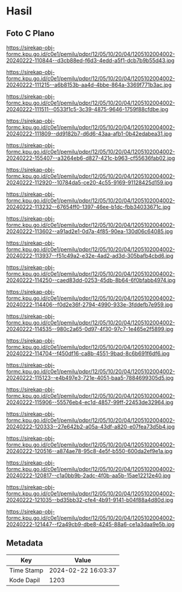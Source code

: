 # Hasil

## Foto C Plano

https://sirekap-obj-formc.kpu.go.id/c0e1/pemilu/pdpr/12/05/10/20/04/1205102004002-20240222-110844--d3cb88ed-f6d3-4edd-a5f1-dcb7b9b55d43.jpg

https://sirekap-obj-formc.kpu.go.id/c0e1/pemilu/pdpr/12/05/10/20/04/1205102004002-20240222-111215--a6b8153b-aa4d-4bbe-864a-3369f771b3ac.jpg

https://sirekap-obj-formc.kpu.go.id/c0e1/pemilu/pdpr/12/05/10/20/04/1205102004002-20240222-111511--0533f1c5-3c39-4875-9646-1759f88cfdbe.jpg

https://sirekap-obj-formc.kpu.go.id/c0e1/pemilu/pdpr/12/05/10/20/04/1205102004002-20240222-111809--dd9182b7-d6d6-43aa-afb1-0b42edabea31.jpg

https://sirekap-obj-formc.kpu.go.id/c0e1/pemilu/pdpr/12/05/10/20/04/1205102004002-20240222-155407--a3264eb6-d827-421c-b963-cf55636fab02.jpg

https://sirekap-obj-formc.kpu.go.id/c0e1/pemilu/pdpr/12/05/10/20/04/1205102004002-20240222-112920--10784da5-ce20-4c55-9169-91128425d159.jpg

https://sirekap-obj-formc.kpu.go.id/c0e1/pemilu/pdpr/12/05/10/20/04/1205102004002-20240222-113232--67654ff0-1397-46ee-b1dc-fbb34033671c.jpg

https://sirekap-obj-formc.kpu.go.id/c0e1/pemilu/pdpr/12/05/10/20/04/1205102004002-20240222-113602--a91ad2e1-0d7a-4f85-90ea-130d06c64085.jpg

https://sirekap-obj-formc.kpu.go.id/c0e1/pemilu/pdpr/12/05/10/20/04/1205102004002-20240222-113937--f51c49a2-e32e-4ad2-ad3d-305bafb4cbd6.jpg

https://sirekap-obj-formc.kpu.go.id/c0e1/pemilu/pdpr/12/05/10/20/04/1205102004002-20240222-114250--caed83dd-0253-45db-8b64-6f0bfabb4974.jpg

https://sirekap-obj-formc.kpu.go.id/c0e1/pemilu/pdpr/12/05/10/20/04/1205102004002-20240222-114406--f0d2e36f-2794-4990-933e-3fddefb7e959.jpg

https://sirekap-obj-formc.kpu.go.id/c0e1/pemilu/pdpr/12/05/10/20/04/1205102004002-20240222-114535--980c2a65-0d97-4f30-97c7-1e465e2f5899.jpg

https://sirekap-obj-formc.kpu.go.id/c0e1/pemilu/pdpr/12/05/10/20/04/1205102004002-20240222-114704--f450df16-ca8b-4551-9bad-8c6b691f6df6.jpg

https://sirekap-obj-formc.kpu.go.id/c0e1/pemilu/pdpr/12/05/10/20/04/1205102004002-20240222-115123--e4b497e3-721e-4051-baa5-7884699305d5.jpg

https://sirekap-obj-formc.kpu.go.id/c0e1/pemilu/pdpr/12/05/10/20/04/1205102004002-20240222-115906--55576eb4-ec1d-4857-99ff-22453de32964.jpg

https://sirekap-obj-formc.kpu.go.id/c0e1/pemilu/pdpr/12/05/10/20/04/1205102004002-20240222-120333--27e642b2-a05a-43df-a820-e07fea73d5b4.jpg

https://sirekap-obj-formc.kpu.go.id/c0e1/pemilu/pdpr/12/05/10/20/04/1205102004002-20240222-120516--a874ae78-95c8-4e5f-b550-600da2ef9e1a.jpg

https://sirekap-obj-formc.kpu.go.id/c0e1/pemilu/pdpr/12/05/10/20/04/1205102004002-20240222-120817--c1a0bb9b-2adc-4f0b-aa5b-15ae12212e40.jpg

https://sirekap-obj-formc.kpu.go.id/c0e1/pemilu/pdpr/12/05/10/20/04/1205102004002-20240222-121035--bd35bb32-cfe4-4b91-9141-b04f88a4d80d.jpg

https://sirekap-obj-formc.kpu.go.id/c0e1/pemilu/pdpr/12/05/10/20/04/1205102004002-20240222-121447--f2a49cb9-dbe8-4245-88a6-ce1a3daa9e5b.jpg


## Metadata

| Key        | Value               |
| ---------- | ------------------- |
| Time Stamp | 2024-02-22 16:03:37 |
| Kode Dapil | 1203                |



